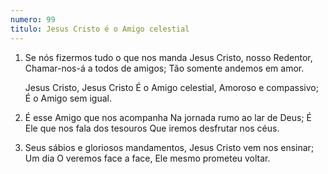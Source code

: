```yaml
---
numero: 99
titulo: Jesus Cristo é o Amigo celestial
---
```

1. Se nós fizermos tudo o que nos manda
   Jesus Cristo, nosso Redentor,
   Chamar-nos-á a todos de amigos;
   Tão somente andemos em amor.

   Jesus Cristo, Jesus Cristo
   É o Amigo celestial,
   Amoroso e compassivo;
   É o Amigo sem igual.

2. É esse Amigo que nos acompanha
   Na jornada rumo ao lar de Deus;
   É Ele que nos fala dos tesouros
   Que iremos desfrutar nos céus.

3. Seus sábios e gloriosos mandamentos,
   Jesus Cristo vem nos ensinar;
   Um dia O veremos face a face,
   Ele mesmo prometeu voltar.
